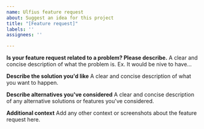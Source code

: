 ```yaml
---
name: Ulfius feature request
about: Suggest an idea for this project
title: "[Feature request]"
labels: ''
assignees: ''

---
```


**Is your feature request related to a problem? Please describe.**
A clear and concise description of what the problem is. Ex. It would be nive to have...

**Describe the solution you'd like**
A clear and concise description of what you want to happen.

**Describe alternatives you've considered**
A clear and concise description of any alternative solutions or features you've considered.

**Additional context**
Add any other context or screenshots about the feature request here.
